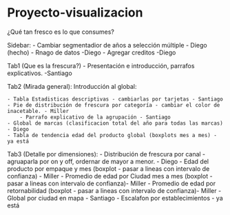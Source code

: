 # Proyecto-visualizacion
 
¿Qué tan fresco es lo que consumes?

Sidebar: 
	- Cambiar segmentadior de años a selección múltiple - Diego (hecho)
	- Rnago de datos -Diego 
	- Agregar creditos -Diego

Tab1 (Que es la frescura?) 
	- Presentación e introducción, parrafos explicativos. -Santiago

Tab2 (Mirada general): Introducción al global:

	- Tabla Estadisticas descriptivas - cambiarlas por tarjetas - Santiago
	- Pie de distribución de frescura por categoría - cambiar el color de inacetable. - Miller 
		- Parrafo explicativo de la agrupación - Santiago
	- Global de marcas (clasificacion total del año para todas las marcas) - Diego
	- Tabla de tendencia edad del producto global (boxplots mes a mes) - ya está

Tab3 (Detalle por dimensiones): 
	- Distribución de frescura por canal - agruaparla por on y off, ordernar de mayor a menor. - Diego
	- Edad del producto por empaque y mes (boxplot - pasar a lineas con intervalo de confianza) - Miller
	- Promedio de edad por Ciudad mes a mes (boxplot - pasar a lineas con intervalo de confianza)- Miller
	- Promedio de edad por retornabilidad (boxplot - pasar a lineas con intervalo de confianza)- Miller
	- Global por ciudad en mapa - Santiago
	- Escalafon por establecimientos - ya está